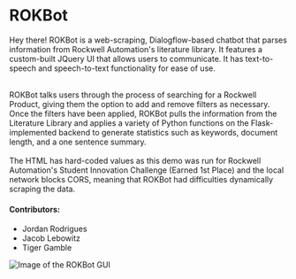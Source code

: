 # ROKBot
Hey there! ROKBot is a web-scraping, Dialogflow-based chatbot that parses information from Rockwell Automation's literature library. It features a custom-built JQuery UI that allows users to communicate. It has text-to-speech and speech-to-text functionality for ease of use.<br><br>

ROKBot talks users through the process of searching for a Rockwell Product, giving them the option to add and remove filters as necessary. Once the filters have been applied, ROKBot pulls the information from the Literature Library and applies a variety of Python functions on the Flask-implemented backend to generate statistics such as keywords, document length, and a one sentence summary. 
<br><br>
The HTML has hard-coded values as this demo was run for Rockwell Automation's Student Innovation Challenge (Earned 1st Place) and the local network blocks CORS, meaning that ROKBot had difficulties dynamically scraping the data.

#### Contributors:
* Jordan Rodrigues
* Jacob Lebowitz
* Tiger Gamble

![Image of the ROKBot GUI](https://github.com/Jordan-Rodrigues/ROKBot/blob/master/readme_images/rokbotPic.png)
